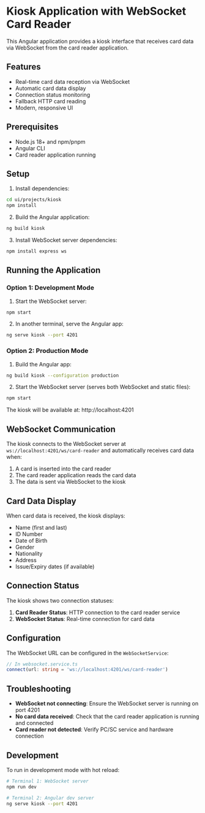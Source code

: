 # Kiosk Application with WebSocket Card Reader

This Angular application provides a kiosk interface that receives card data via WebSocket from the card reader application.

## Features

- Real-time card data reception via WebSocket
- Automatic card data display
- Connection status monitoring
- Fallback HTTP card reading
- Modern, responsive UI

## Prerequisites

- Node.js 18+ and npm/pnpm
- Angular CLI
- Card reader application running

## Setup

1. Install dependencies:
```bash
cd ui/projects/kiosk
npm install
```

2. Build the Angular application:
```bash
ng build kiosk
```

3. Install WebSocket server dependencies:
```bash
npm install express ws
```

## Running the Application

### Option 1: Development Mode

1. Start the WebSocket server:
```bash
npm start
```

2. In another terminal, serve the Angular app:
```bash
ng serve kiosk --port 4201
```

### Option 2: Production Mode

1. Build the Angular app:
```bash
ng build kiosk --configuration production
```

2. Start the WebSocket server (serves both WebSocket and static files):
```bash
npm start
```

The kiosk will be available at: http://localhost:4201

## WebSocket Communication

The kiosk connects to the WebSocket server at `ws://localhost:4201/ws/card-reader` and automatically receives card data when:

1. A card is inserted into the card reader
2. The card reader application reads the card data
3. The data is sent via WebSocket to the kiosk

## Card Data Display

When card data is received, the kiosk displays:

- Name (first and last)
- ID Number
- Date of Birth
- Gender
- Nationality
- Address
- Issue/Expiry dates (if available)

## Connection Status

The kiosk shows two connection statuses:

1. **Card Reader Status**: HTTP connection to the card reader service
2. **WebSocket Status**: Real-time connection for card data

## Configuration

The WebSocket URL can be configured in the `WebSocketService`:

```typescript
// In websocket.service.ts
connect(url: string = 'ws://localhost:4201/ws/card-reader')
```

## Troubleshooting

- **WebSocket not connecting**: Ensure the WebSocket server is running on port 4201
- **No card data received**: Check that the card reader application is running and connected
- **Card reader not detected**: Verify PC/SC service and hardware connection

## Development

To run in development mode with hot reload:

```bash
# Terminal 1: WebSocket server
npm run dev

# Terminal 2: Angular dev server
ng serve kiosk --port 4201
```
